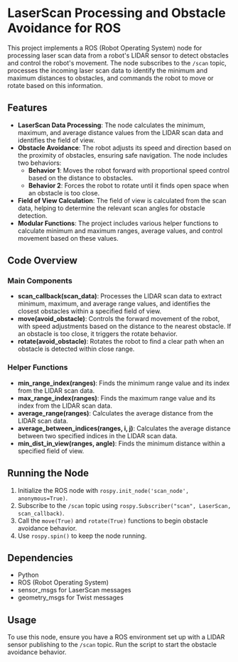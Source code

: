 # LaserScan Processing and Obstacle Avoidance for ROS

This project implements a ROS (Robot Operating System) node for processing laser scan data from a robot's LIDAR sensor to detect obstacles and control the robot's movement. The node subscribes to the `/scan` topic, processes the incoming laser scan data to identify the minimum and maximum distances to obstacles, and commands the robot to move or rotate based on this information.

## Features

- **LaserScan Data Processing**: The node calculates the minimum, maximum, and average distance values from the LIDAR scan data and identifies the field of view.
- **Obstacle Avoidance**: The robot adjusts its speed and direction based on the proximity of obstacles, ensuring safe navigation. The node includes two behaviors:
  - **Behavior 1**: Moves the robot forward with proportional speed control based on the distance to obstacles.
  - **Behavior 2**: Forces the robot to rotate until it finds open space when an obstacle is too close.
- **Field of View Calculation**: The field of view is calculated from the scan data, helping to determine the relevant scan angles for obstacle detection.
- **Modular Functions**: The project includes various helper functions to calculate minimum and maximum ranges, average values, and control movement based on these values.

## Code Overview

### Main Components

- **scan_callback(scan_data)**: Processes the LIDAR scan data to extract minimum, maximum, and average range values, and identifies the closest obstacles within a specified field of view.
- **move(avoid_obstacle)**: Controls the forward movement of the robot, with speed adjustments based on the distance to the nearest obstacle. If an obstacle is too close, it triggers the rotate behavior.
- **rotate(avoid_obstacle)**: Rotates the robot to find a clear path when an obstacle is detected within close range.

### Helper Functions

- **min_range_index(ranges)**: Finds the minimum range value and its index from the LIDAR scan data.
- **max_range_index(ranges)**: Finds the maximum range value and its index from the LIDAR scan data.
- **average_range(ranges)**: Calculates the average distance from the LIDAR scan data.
- **average_between_indices(ranges, i, j)**: Calculates the average distance between two specified indices in the LIDAR scan data.
- **min_dist_in_view(ranges, angle)**: Finds the minimum distance within a specified field of view.

## Running the Node

1. Initialize the ROS node with `rospy.init_node('scan_node', anonymous=True)`.
2. Subscribe to the `/scan` topic using `rospy.Subscriber("scan", LaserScan, scan_callback)`.
3. Call the `move(True)` and `rotate(True)` functions to begin obstacle avoidance behavior.
4. Use `rospy.spin()` to keep the node running.

## Dependencies

- Python
- ROS (Robot Operating System)
- sensor_msgs for LaserScan messages
- geometry_msgs for Twist messages

## Usage

To use this node, ensure you have a ROS environment set up with a LIDAR sensor publishing to the `/scan` topic. Run the script to start the obstacle avoidance behavior.
